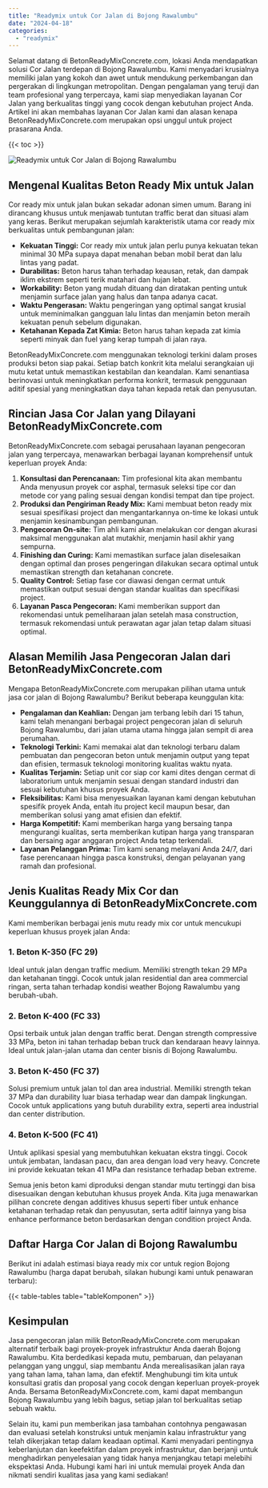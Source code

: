 ```yaml
---
title: "Readymix untuk Cor Jalan di Bojong Rawalumbu"
date: "2024-04-18"
categories: 
  - "readymix"
---
```


Selamat datang di BetonReadyMixConcrete.com, lokasi Anda mendapatkan solusi Cor Jalan terdepan di Bojong Rawalumbu. Kami menyadari krusialnya memiliki jalan yang kokoh dan awet untuk mendukung perkembangan dan pergerakan di lingkungan metropolitan. Dengan pengalaman yang teruji dan team profesional yang terpercaya, kami siap menyediakan layanan Cor Jalan yang berkualitas tinggi yang cocok dengan kebutuhan project Anda. Artikel ini akan membahas layanan Cor Jalan kami dan alasan kenapa BetonReadyMixConcrete.com merupakan opsi unggul untuk project prasarana Anda.

{{< toc >}}

![Readymix untuk Cor Jalan di Bojong Rawalumbu](https://betoncor8.github.io/cor/harga-beton-readymix-concrete%20(19).png)

## Mengenal Kualitas Beton Ready Mix untuk Jalan

Cor ready mix untuk jalan bukan sekadar adonan simen umum. Barang ini dirancang khusus untuk menjawab tuntutan traffic berat dan situasi alam yang keras. Berikut merupakan sejumlah karakteristik utama cor ready mix berkualitas untuk pembangunan jalan:

- **Kekuatan Tinggi:** Cor ready mix untuk jalan perlu punya kekuatan tekan minimal 30 MPa supaya dapat menahan beban mobil berat dan lalu lintas yang padat.
- **Durabilitas:** Beton harus tahan terhadap keausan, retak, dan dampak iklim ekstrem seperti terik matahari dan hujan lebat.
- **Workability:** Beton yang mudah dituang dan diratakan penting untuk menjamin surface jalan yang halus dan tanpa adanya cacat.
- **Waktu Pengerasan:** Waktu pengeringan yang optimal sangat krusial untuk meminimalkan gangguan lalu lintas dan menjamin beton meraih kekuatan penuh sebelum digunakan.
- **Ketahanan Kepada Zat Kimia:** Beton harus tahan kepada zat kimia seperti minyak dan fuel yang kerap tumpah di jalan raya.

BetonReadyMixConcrete.com menggunakan teknologi terkini dalam proses produksi beton siap pakai. Setiap batch konkrit kita melalui serangkaian uji mutu ketat untuk memastikan kestabilan dan keandalan. Kami senantiasa berinovasi untuk meningkatkan performa konkrit, termasuk penggunaan aditif spesial yang meningkatkan daya tahan kepada retak dan penyusutan.

## Rincian Jasa Cor Jalan yang Dilayani BetonReadyMixConcrete.com

BetonReadyMixConcrete.com sebagai perusahaan layanan pengecoran jalan yang terpercaya, menawarkan berbagai layanan komprehensif untuk keperluan proyek Anda:

1. **Konsultasi dan Perencanaan:** Tim profesional kita akan membantu Anda menyusun proyek cor asphal, termasuk seleksi tipe cor dan metode cor yang paling sesuai dengan kondisi tempat dan tipe project.
2. **Produksi dan Pengiriman Ready Mix:** Kami membuat beton ready mix sesuai spesifikasi project dan mengantarkannya on-time ke lokasi untuk menjamin kesinambungan pembangunan.
3. **Pengecoran On-site:** Tim ahli kami akan melakukan cor dengan akurasi maksimal menggunakan alat mutakhir, menjamin hasil akhir yang sempurna.
4. **Finishing dan Curing:** Kami memastikan surface jalan diselesaikan dengan optimal dan proses pengeringan dilakukan secara optimal untuk memastikan strength dan ketahanan concrete.
5. **Quality Control:** Setiap fase cor diawasi dengan cermat untuk memastikan output sesuai dengan standar kualitas dan specifikasi project.
6. **Layanan Pasca Pengecoran:** Kami memberikan support dan rekomendasi untuk pemeliharaan jalan setelah masa construction, termasuk rekomendasi untuk perawatan agar jalan tetap dalam situasi optimal.

## Alasan Memilih Jasa Pengecoran Jalan dari BetonReadyMixConcrete.com

Mengapa BetonReadyMixConcrete.com merupakan pilihan utama untuk jasa cor jalan di Bojong Rawalumbu? Berikut beberapa keunggulan kita:

- **Pengalaman dan Keahlian:** Dengan jam terbang lebih dari 15 tahun, kami telah menangani berbagai project pengecoran jalan di seluruh Bojong Rawalumbu, dari jalan utama utama hingga jalan sempit di area perumahan.
- **Teknologi Terkini:** Kami memakai alat dan teknologi terbaru dalam pembuatan dan pengecoran beton untuk menjamin output yang tepat dan efisien, termasuk teknologi monitoring kualitas waktu nyata.
- **Kualitas Terjamin:** Setiap unit cor siap cor kami dites dengan cermat di laboratorium untuk menjamin sesuai dengan standard industri dan sesuai kebutuhan khusus proyek Anda.
- **Fleksibilitas:** Kami bisa menyesuaikan layanan kami dengan kebutuhan spesifik proyek Anda, entah itu project kecil maupun besar, dan memberikan solusi yang amat efisien dan efektif.
- **Harga Kompetitif:** Kami memberikan harga yang bersaing tanpa mengurangi kualitas, serta memberikan kutipan harga yang transparan dan bersaing agar anggaran project Anda tetap terkendali.
- **Layanan Pelanggan Prima:** Tim kami senang melayani Anda 24/7, dari fase perencanaan hingga pasca konstruksi, dengan pelayanan yang ramah dan profesional.

## Jenis Kualitas Ready Mix Cor dan Keunggulannya di BetonReadyMixConcrete.com

Kami memberikan berbagai jenis mutu ready mix cor untuk mencukupi keperluan khusus proyek jalan Anda:

### 1\. Beton K-350 (FC 29)

Ideal untuk jalan dengan traffic medium. Memiliki strength tekan 29 MPa dan ketahanan tinggi. Cocok untuk jalan residential dan area commercial ringan, serta tahan terhadap kondisi weather Bojong Rawalumbu yang berubah-ubah.

### 2\. Beton K-400 (FC 33)

Opsi terbaik untuk jalan dengan traffic berat. Dengan strength compressive 33 MPa, beton ini tahan terhadap beban truck dan kendaraan heavy lainnya. Ideal untuk jalan-jalan utama dan center bisnis di Bojong Rawalumbu.

### 3\. Beton K-450 (FC 37)

Solusi premium untuk jalan tol dan area industrial. Memiliki strength tekan 37 MPa dan durability luar biasa terhadap wear dan dampak lingkungan. Cocok untuk applications yang butuh durability extra, seperti area industrial dan center distribution.

### 4\. Beton K-500 (FC 41)

Untuk aplikasi spesial yang membutuhkan kekuatan ekstra tinggi. Cocok untuk jembatan, landasan pacu, dan area dengan load very heavy. Concrete ini provide kekuatan tekan 41 MPa dan resistance terhadap beban extreme.

Semua jenis beton kami diproduksi dengan standar mutu tertinggi dan bisa disesuaikan dengan kebutuhan khusus proyek Anda. Kita juga menawarkan pilihan concrete dengan additives khusus seperti fiber untuk enhance ketahanan terhadap retak dan penyusutan, serta aditif lainnya yang bisa enhance performance beton berdasarkan dengan condition project Anda.

## Daftar Harga Cor Jalan di Bojong Rawalumbu

Berikut ini adalah estimasi biaya ready mix cor untuk region Bojong Rawalumbu (harga dapat berubah, silakan hubungi kami untuk penawaran terbaru):

{{< table-tables table="tableKomponen" >}}

## Kesimpulan

Jasa pengecoran jalan milik BetonReadyMixConcrete.com merupakan alternatif terbaik bagi proyek-proyek infrastruktur Anda daerah Bojong Rawalumbu. Kita berdedikasi kepada mutu, pembaruan, dan pelayanan pelanggan yang unggul, siap membantu Anda merealisasikan jalan raya yang tahan lama, tahan lama, dan efektif. Menghubungi tim kita untuk konsultasi gratis dan proposal yang cocok dengan keperluan proyek-proyek Anda. Bersama BetonReadyMixConcrete.com, kami dapat membangun Bojong Rawalumbu yang lebih bagus, setiap jalan tol berkualitas setiap sebuah waktu.

Selain itu, kami pun memberikan jasa tambahan contohnya pengawasan dan evaluasi setelah konstruksi untuk menjamin kalau infrastruktur yang telah dikerjakan tetap dalam keadaan optimal. Kami menyadari pentingnya keberlanjutan dan keefektifan dalam proyek infrastruktur, dan berjanji untuk menghadirkan penyelesaian yang tidak hanya menjangkau tetapi melebihi ekspektasi Anda. Hubungi kami hari ini untuk memulai proyek Anda dan nikmati sendiri kualitas jasa yang kami sediakan!
